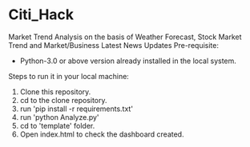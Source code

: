 # Citi_Hack
Market Trend Analysis on the basis of Weather Forecast, Stock Market Trend and Market/Business Latest News Updates
Pre-requisite:
- Python-3.0 or above version already installed in the local system.


Steps to run it in your local machine:
1. Clone this repository.
2. cd to the clone repository.
3. run 'pip install -r requirements.txt'
4. run 'python Analyze.py'
5. cd to 'template' folder.
6. Open index.html to check the dashboard created.

